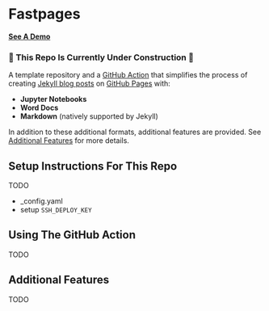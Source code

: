 

# Fastpages 

**[See A Demo](https://fastai.github.io/fastpages/)**

### :construction: This Repo Is Currently Under Construction :construction:

A template repository and a [GitHub Action](https://github.com/features/actions) that simplifies the process of creating [Jekyll blog posts](https://jekyllrb.com/) on [GitHub Pages](https://pages.github.com/) with:

- **Jupyter Notebooks**
- **Word Docs**
- **Markdown** (natively supported by Jekyll)

In addition to these additional formats, additional features are provided.  See [Additional Features](#additional-features) for more details.

## Setup Instructions For This Repo

TODO
- _config.yaml
- setup `SSH_DEPLOY_KEY`

## Using The GitHub Action

TODO

## Additional Features

TODO
